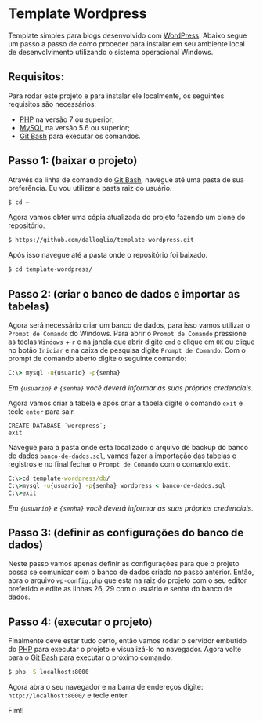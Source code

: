# Template Wordpress

Template simples para blogs desenvolvido com [WordPress](https://br.wordpress.org/). Abaixo segue um passo a passo de como proceder para instalar em seu ambiente local de desenvolvimento utilizando o sistema operacional Windows.

## Requisitos:

Para rodar este projeto e para instalar ele localmente, os seguintes requisitos são necessários:

* [PHP](http://www.php.net/) na versão 7 ou superior;
* [MySQL](http://www.mysql.com/) na versão 5.6 ou superior;
* [Git Bash](https://git-for-windows.github.io/) para executar os comandos.

## Passo 1: (baixar o projeto)

Através da linha de comando do [Git Bash](https://git-for-windows.github.io/), navegue até uma pasta de sua preferência. Eu vou utilizar a pasta raiz do usuário.

```bash
$ cd ~
```

Agora vamos obter uma cópia atualizada do projeto fazendo um clone do repositório.

```bash
$ https://github.com/dalloglio/template-wordpress.git
```

Após isso navegue até a pasta onde o repositório foi baixado.

```bash
$ cd template-wordpress/
```

## Passo 2: (criar o banco de dados e importar as tabelas)

Agora será necessário criar um banco de dados, para isso vamos utilizar o ` Prompt de Comando ` do Windows. Para abrir o ` Prompt de Comando ` pressione as teclas `Windows` + `r` e na janela que abrir digite ` cmd ` e clique em ` OK ` ou clique no botão ` Iniciar ` e na caixa de pesquisa digite ` Prompt de Comando `. Com o prompt de comando aberto digite o seguinte comando:

```cmd
C:\> mysql -u{usuario} -p{senha}
```
*Em ` {usuario} ` e ` {senha} ` você deverá informar as suas próprias credenciais.*

Agora vamos criar a tabela e após criar a tabela digite o comando ` exit ` e tecle ` enter ` para sair.

```mysql
CREATE DATABASE `wordpress`;
exit
```

Navegue para a pasta onde esta localizado o arquivo de backup do banco de dados ` banco-de-dados.sql `, vamos fazer a importação das tabelas e registros e no final fechar o ` Prompt de Comando ` com o comando ` exit `.

```cmd
C:\>cd template-wordpress/db/
C:\>mysql -u{usuario} -p{senha} wordpress < banco-de-dados.sql
C:\>exit
```
*Em ` {usuario} ` e ` {senha} ` você deverá informar as suas próprias credenciais.*

## Passo 3: (definir as configurações do banco de dados)

Neste passo vamos apenas definir as configurações para que o projeto possa se comunicar com o banco de dados criado no passo anterior. Então, abra o arquivo ` wp-config.php ` que esta na raiz do projeto com o seu editor preferido e edite as linhas 26, 29 com o usuário e senha do banco de dados.

## Passo 4: (executar o projeto)

Finalmente deve estar tudo certo, então vamos rodar o servidor embutido do [PHP](http://www.php.net/) para executar o projeto e visualizá-lo no navegador. Agora volte para o [Git Bash](https://git-for-windows.github.io/) para executar o próximo comando.

```bash
$ php -S localhost:8000
```

Agora abra o seu navegador e na barra de endereços digite: `http://localhost:8000/` e tecle enter.

Fim!!
